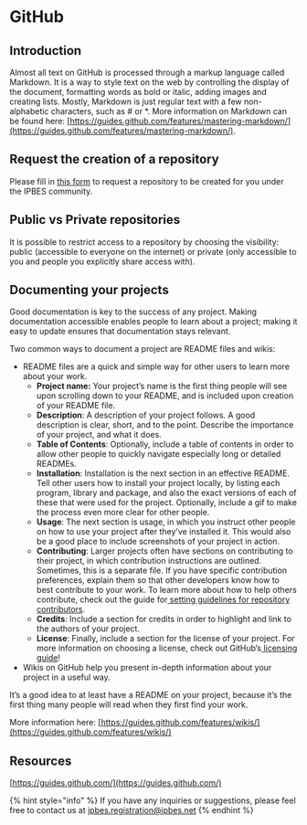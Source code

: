 # GitHub

## Introduction

Almost all text on GitHub is processed through a markup language called Markdown. It is a way to style text on the web by controlling the display of the document, formatting words as bold or italic, adding images and creating lists. Mostly, Markdown is just regular text with a few non-alphabetic characters, such as # or \*. More information on Markdown can be found here: [https://guides.github.com/features/mastering-markdown/](https://guides.github.com/features/mastering-markdown/).

## Request the creation of a repository

Please fill in [this form](https://forms.office.com/Pages/ResponsePage.aspx?id=Xtvls0QpN0iZ9XSIrOVDGRjPVLkvpFxHt2K19TYogsBUNVJXQUpQWVFUQ0M0RzNGN0c0U1cxQjBXVi4u) to request a repository to be created for you under the IPBES community.

## Public vs Private repositories

It is possible to restrict access to a repository by choosing the visibility: public (accessible to everyone on the internet) or private (only accessible to you and people you explicitly share access with).

## Documenting your projects

Good documentation is key to the success of any project. Making documentation accessible enables people to learn about a project; making it easy to update ensures that documentation stays relevant.

Two common ways to document a project are README files and wikis:

* README files are a quick and simple way for other users to learn more about your work.
  * **Project name:** Your project’s name is the first thing people will see upon scrolling down to your README, and is included upon creation of your README file.
  * **Description**: A description of your project follows. A good description is clear, short, and to the point. Describe the importance of your project, and what it does.
  * **Table of Contents**: Optionally, include a table of contents in order to allow other people to quickly navigate especially long or detailed READMEs.
  * **Installation**: Installation is the next section in an effective README. Tell other users how to install your project locally, by listing each program, library and package, and also the exact versions of each of these that were used for the project. Optionally, include a gif to make the process even more clear for other people.
  * **Usage**: The next section is usage, in which you instruct other people on how to use your project after they’ve installed it. This would also be a good place to include screenshots of your project in action.
  * **Contributing**: Larger projects often have sections on contributing to their project, in which contribution instructions are outlined. Sometimes, this is a separate file. If you have specific contribution preferences, explain them so that other developers know how to best contribute to your work. To learn more about how to help others contribute, check out the guide for[ setting guidelines for repository contributors](https://help.github.com/articles/setting-guidelines-for-repository-contributors/).
  * **Credits**: Include a section for credits in order to highlight and link to the authors of your project.
  * **License**: Finally, include a section for the license of your project. For more information on choosing a license, check out GitHub’s[ licensing guide](http://choosealicense.com/)!
* Wikis on GitHub help you present in-depth information about your project in a useful way.

It’s a good idea to at least have a README on your project, because it’s the first thing many people will read when they first find your work.

More information here: [https://guides.github.com/features/wikis/](https://guides.github.com/features/wikis/)

## Resources

[https://guides.github.com/](https://guides.github.com/)

{% hint style="info" %}
If you have any inquiries or suggestions, please feel free to contact us at [ipbes.registration@ipbes.net](github.md#contact)
{% endhint %}
